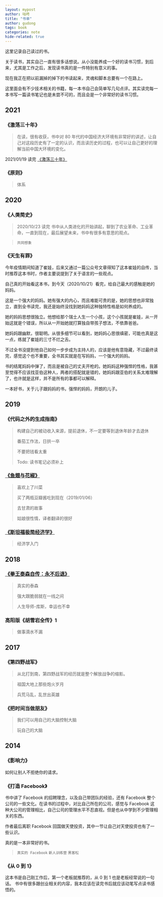 ```yaml
---
layout: mypost
author: 咕咚
title: "书单"
author: gudong
tags: book 
categories: note
hide-related: true
---
```


这里记录自己读过的书。

关于读书，其实自己一直有很多话想说。从小没能养成一个好的读书习惯，到后来，尤其是工作之后，发现读书真的是一件特别有意义的事。

现在我正在把以前漏掉的掉下的书读起来，灵魂和脚本总要有一个在路上。

这里面会有不少技术相关的书籍，每一本书自己会简单写几句点评。其实读完每一本书写一篇读书笔记也是未尝不可的，而且会是一个非常好的读书习惯。

##  2021

### 《激荡三十年》
> 在读，很有收获，书中对 80 年代的中国经济大环境有非常好的讲述，让自己对这段历史有了一定的认识，而且读历史的过程，也可以让自己更好的理解当前中国大环境的变化。

2021/01/19 读完 [《激荡三十年》](https://gudong.site/2022/01/19/sanshinian.html)




### 《原则》
> 体系

##  2020

### 《人类简史》
> 2020/10/23 读完
书中从人类进化的开始讲起，聊到了农业革命、工业革命，一直到现在，最后展望未来，书中有很多有意思的观点。

> `共同想象` 

### 《天生有罪》
今年疫情期间知道了崔娃，后来又通过一篇公众号文章得知了这本崔娃的自传，当时推荐这本书时，作者主要说提到了关于语言的一些观点。

自己真的开始看这本书，到今天（2020/10/21）看完，给自己最大的感触是她的妈妈。

这是一个强大的妈妈。她有强大的内心，而且难能可贵的是，她的思想也非常独立，直到全书读完，我还是始终没找到她妈妈这种独特性格是如何养成的。

她的妈妈思想很独立。他想给那个瑞士人生一个小孩，这个小孩就是崔娃，从一开始这就是个错误，所以从一开始她就打算独自带孩子想法，不依靠爸爸。

她妈妈跟幽默，很聪明。从很多细节可以看到，她妈妈心思很缜密，可能也真是这一点，练就了崔娃的三寸不烂之舌。

不过全书没提到他自己如何一步步成为主持人的，应该是他有意隐藏，不过最终读完，感觉这个也不重要，全书其实就是在写妈妈，一个强大的妈妈。

书的结尾妈妈中弹了，而且是被自己的丈夫开枪的。她妈妈这种强悍的性格，我甚至觉得不应该找亚伯这种人，两者的搭配就是错的，她妈妈跟亚伯的关系太难理解了，也许就是这样，并不是所有的事都可以解释。

一本好书，关于儿子跟妈妈的书，强悍的妈妈，开朗的儿子。

## 2019

### 《代码之外的生成指南》

> 构建自己的被动收入来源，提前退休，不一定要等到退休年龄才去退休
>
> 番茄工作法，日拱一卒
>
> 不要把钱看太重
>
> Todo: 读书笔记必须补上

### [《鱼翅与花椒》](https://gudong.site/2019/07/05/huajiao-yuchi.html)

> 喜欢上了川菜
>
> 买了两瓶豆瓣酱吃到现在（2019/01/06）
>
> 去甘肃的故事
>
> 姑娘很性情，译者翻译的很好

### [《斯坦福极简经济学》](https://gudong.site/2019/05/24/eco-book.html)

> 经济学入门    

## 2018

### [《拳王泰森自传：永不后退》](https://gudong.site/2018/09/28/taisen-book.html)

> 真实的泰森
>
> 强大跟脆弱就在一线之间
>
> 人生导师-库斯，幸运也不幸


### 高阳版《胡雪岩全传》1

> 做事滴水不漏


## 2017

### 《第四野战军》
> 从北打到南，第四野战军的经历就是整个解放战争的缩影。

> 祖国大地上那些炮火岁月
>
> 兵荒马乱，乱世出英雄

### 《把时间当做朋友》

> 我们可以用自己的大脑控制大脑
>
> 玩自己的大脑

## 2014

### 《影响力》

如何让别人不拒绝你的请求。

### 《打造 Facebook》

书中讲了 Facebook 的招聘理念，以及自己带团队的经验，还有 Facebook 整个公司的一些文化。在读书的过程中，对比自己所在的公司，感觉与 Facebook 这种大公司的管理相比，自己公司的管理水平不忍直视。但是也从中学到不少管理相关的东西。

作者最后离职 Facebook 回国做天使投资，其中一节让自己对天使投资也有了一些认识。

真的是一本非常好的书。

> `真实的 Facebook` `新人训练营` `黑客松`

### 《从 0 到 1》

这本书是自己刚工作后，第一个老板就推荐的，从 0 到 1 也是老板经常说的一句话。 书中有很多跟创业相关的内容，我本应该在读完书后就应该动笔写点读书感悟的。
